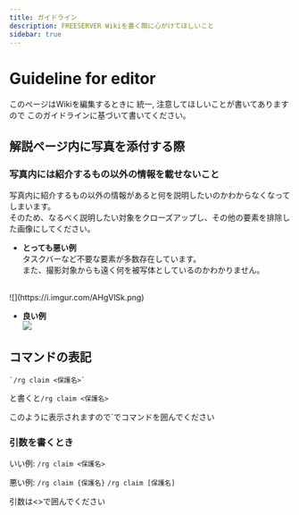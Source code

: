 ```yaml
---
title: ガイドライン
description: FREESERVER Wikiを書く際に心がけてほしいこと
sidebar: true
---
```

# Guideline for editor
このページはWikiを編集するときに
統一, 注意してほしいことが書いてありますので
このガイドラインに基づいて書いてください。

## 解説ページ内に写真を添付する際
### 写真内には紹介するもの以外の情報を載せないこと
写真内に紹介するもの以外の情報があると何を説明したいのかわからなくなってしまいます。<br>
そのため、なるべく説明したい対象をクローズアップし、その他の要素を排除した画像にしてください。<br>

- **とっても悪い例**<br>
タスクバーなど不要な要素が多数存在しています。<br>
また、撮影対象からも遠く何を被写体としているのかわかりません。
<br>
![](https://i.imgur.com/AHgVlSk.png)

- **良い例**<br>
![](https://i.imgur.com/vTv3TLz.png)

## コマンドの表記
```
`/rg claim <保護名>`
```
と書くと`/rg claim <保護名>`

このように表示されますので\`でコマンドを囲んでください

### 引数を書くとき
いい例: `/rg claim <保護名>`

悪い例: `/rg claim {保護名}` `/rg claim [保護名]`

引数は<>で囲んでください